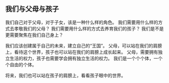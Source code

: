 ## 我们与父母与孩子
我们自己对于父母，对于子女，该是一种什么样的角色。
我们需要用什么样的方式去孝敬我们的父母？
我们需要用什么样的方式去养育我们的孩子？
我们是不是更需要聚焦在我们自己身上？

我们应该创建属于自己的未来，建立自己的“王国”。
父母，可以站在我们的肩膀上，看待这个世界，孩子也可以站在我们的肩膀上成长起来。
父母，需要拥有独立生活的权力，孩子也需要学会拥有独立生活的权力。
我们是一个个个体，一个个自由的个体。

将来，我们也可以站在孩子的肩膀上，看看孩子眼中的世界。
